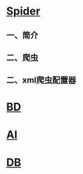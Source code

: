 
# [Spider](https://zcdzcdzcd.github.io/pages/html/md/againstSpider) 
## 一、简介

## 二、爬虫
## 二、xml爬虫配置器
# [BD](https://zcdzcdzcd.github.io/pages/html/md/againstSpider) 
# [AI](https://zcdzcdzcd.github.io/pages/html/md/againstSpider) 
# [DB](https://zcdzcdzcd.github.io/pages/html/md/againstSpider) 